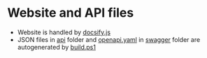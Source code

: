 # Website and API files

- Website is handled by [docsify.js](https://docsify.js.org/)
- JSON files in [api](/docs/api/) folder and [openapi.yaml](/docs/swagger/openapi.yaml) in [swagger](/docs/swagger) folder are autogenerated by [build.ps1](/build.ps1)
